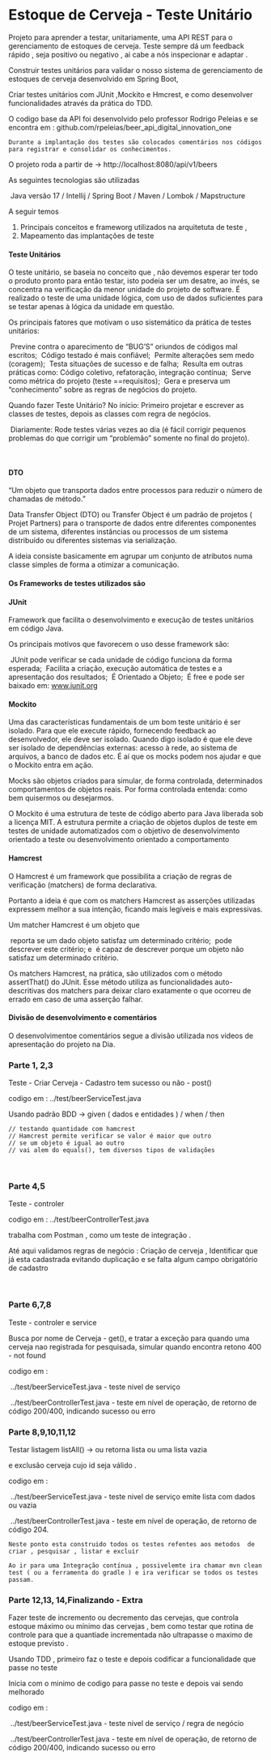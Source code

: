 # Estoque de Cerveja - Teste Unitário



Projeto para aprender a testar, unitariamente, uma API REST para o gerenciamento de estoques de cerveja. Teste sempre dá um feedback rápido , seja positivo ou negativo , ai cabe a nós inspecionar e adaptar . 

Construir testes unitários para validar o nosso sistema de gerenciamento de estoques de cerveja desenvolvido em Spring Boot, 

Criar testes unitários com JUnit ,Mockito e Hmcrest,  e  como desenvolver funcionalidades através da prática do TDD.

O codigo base da API foi desenvolvido pelo professor Rodrigo Peleias e se encontra em : github.com/rpeleias/beer_api_digital_innovation_one

`Durante a implantação dos testes são colocados comentários nos códigos para registrar e consolidar os conhecimentos.` 

O projeto roda a partir de  -> http://localhost:8080/api/v1/beers

As seguintes tecnologias  são utilizadas 

​	Java versão 17 / Intellij / Spring Boot / Maven / Lombok / Mapstructure



A seguir temos 

1. Principais conceitos e frameworg utilizados na arquitetuta de teste , 
2. Mapeamento das implantações  de  teste  		

#### **Teste Unitários** 

O teste unitário, se baseia no conceito que , não devemos esperar ter todo o produto pronto para então testar, isto podeia ser um desatre,  ao invés,  se concentra na verificação da menor unidade do projeto de software. É realizado o teste de uma unidade lógica, com uso de dados suficientes para se testar apenas à lógica da unidade em questão.

Os principais fatores que motivam o uso sistemático da prática de testes unitários:

​			Previne contra o aparecimento de “BUG’S” oriundos de códigos mal escritos;
​					Código testado é mais confiável;
​					Permite alterações sem medo (coragem);
​					Testa situações de sucesso e de falha;
​					Resulta em outras práticas  como: Código coletivo, refatoração, integração contínua;
​					Serve como métrica do projeto (teste ==requisitos);
​					Gera e preserva um “conhecimento” sobre as regras de negócios do projeto.

Quando fazer Teste Unitário?
				No início: Primeiro projetar e escrever as classes de testes, depois as classes com regra de negócios.

​		Diariamente:  Rode testes várias vezes ao dia (é fácil corrigir pequenos problemas do que corrigir um “problemão” somente no final do projeto).

​		

#### **DTO** 

“Um objeto que transporta dados entre processos para reduzir o número de chamadas de método.” 

Data Transfer Object (DTO) ou Transfer Object é um padrão de projetos ( Projet Partners) para o transporte de dados entre diferentes componentes de um sistema, diferentes instâncias ou processos de um sistema distribuído ou diferentes sistemas via serialização.

A ideia consiste basicamente em agrupar um conjunto de atributos numa classe simples de forma a otimizar a comunicação.



#### **Os Frameworks de testes utilizados são** 

#### JUnit  

Framework que facilita o desenvolvimento e execução de testes unitários em código Java.

Os principais motivos que favorecem o uso desse framework são:

​	JUnit pode verificar se cada unidade de código funciona da forma esperada;
​			Facilita a criação, execução automática de testes e a apresentação dos resultados;
​			É Orientado a Objeto;
​			É free e pode ser baixado em: www.junit.org

#### Mockito  

Uma das características fundamentais de um bom teste unitário é ser isolado. Para que ele execute rápido, fornecendo feedback ao desenvolvedor, ele deve ser isolado. Quando digo isolado é que ele deve ser isolado de dependências externas: acesso à rede, ao sistema de arquivos, a banco de dados etc. É aí que os mocks podem nos ajudar e que o Mockito entra em ação.

Mocks são objetos criados para simular, de forma controlada, determinados comportamentos de objetos reais. Por forma controlada entenda: como bem quisermos ou desejarmos.

O Mockito é uma estrutura de teste de código aberto para Java liberada sob a licença MIT. A estrutura permite a criação de objetos duplos de teste em testes de unidade automatizados com o objetivo de desenvolvimento orientado a teste ou desenvolvimento orientado a comportamento

#### Hamcrest  

O Hamcrest é um framework que possibilita a criação de regras de verificação (matchers) de forma declarativa.

Portanto a ideia é que com os matchers Hamcrest as asserções utilizadas expressem melhor a sua intenção, ficando mais legíveis e mais expressivas.

Um matcher Hamcrest é um objeto que

​			reporta se um dado objeto satisfaz um determinado critério;
​					pode descrever este critério; e
​					é capaz de descrever porque um objeto não satisfaz um determinado critério.

Os matchers Hamcrest, na prática, são utilizados com o método assertThat() do JUnit. Esse método utiliza as funcionalidades auto-descritivas dos matchers para deixar claro exatamente o que ocorreu de errado em caso de uma asserção falhar. 



#### Divisão de desenvolvimento e comentários   

O desenvolvimentoe comentários  segue a divisão utilizada nos videos de apresentação do projeto na Dia.  

### **Parte 1, 2**,3  

Teste - Criar Cerveja - Cadastro tem sucesso ou não - post()

codigo em : 		../test/beerServiceTest.java

Usando padrão BDD ->  given ( dados e entidades )  /   when    /    then 

```
// testando quantidade com hamcrest
// Hamcrest permite verificar se valor é maior que outro
// se um objeto é igual ao outro
// vai alem do equals(), tem diversos tipos de validações 
```

​	

### Parte 4,5  

Teste - controler 

codigo em : 		../test/beerControllerTest.java

trabalha com Postman , como um teste de integração .

Até aqui validamos regras de negócio : Criação de cerveja , Identificar que já esta cadastrada evitando duplicação e se falta algum campo obrigatório de cadastro 



​	

### Parte 6,7,8  

Teste - controler e service 

Busca por nome de Cerveja - get(), e tratar a exceção para quando uma cerveja nao registrada for pesquisada, simular quando encontra retono 400 - not found 

codigo em : 		

​		../test/beerServiceTest.java - teste nivel de serviço 

​		../test/beerControllerTest.java - teste em nível de operação, de retorno de código 200/400, indicando sucesso ou erro 



### **Parte 8**,9,10,11,12   

Testar listagem listAll() -> ou retorna lista ou uma lista vazia 

e exclusão cerveja cujo id seja válido .

codigo em : 		

​		../test/beerServiceTest.java - teste nivel de serviço emite lista com dados ou vazia

​		../test/beerControllerTest.java - teste em nível de operação, de retorno de código 204. 



```
Neste ponto esta construido todos os testes refentes aos metodos  de criar , pesquisar , listar e excluir 

Ao ir para uma Integração contínua , possivelemte ira chamar mvn clean test ( ou a ferramenta do gradle ) e ira verificar se todos os testes passam. 
```



### Parte 12,13, 14,Finalizando  - Extra    

Fazer teste de incremento ou decremento das cervejas, que controla estoque máximo ou mínimo das cervejas , bem como testar que rotina de controle para que a quantiade incrementada não ultrapasse o maximo de estoque previsto . 

Usando TDD , primeiro faz o teste e depois  codificar a funcionalidade que passe no teste

Inicia com o minimo de codigo para passe no teste e depois vai sendo melhorado

codigo em : 	

​		../test/beerServiceTest.java - teste nivel de serviço / regra de negócio 

​		../test/beerControllerTest.java - teste em nível de operação, de retorno de código 200/400, indicando sucesso ou erro 
